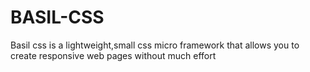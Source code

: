# BASIL-CSS
Basil css is a lightweight,small css micro framework that allows you to create responsive web pages without much effort
